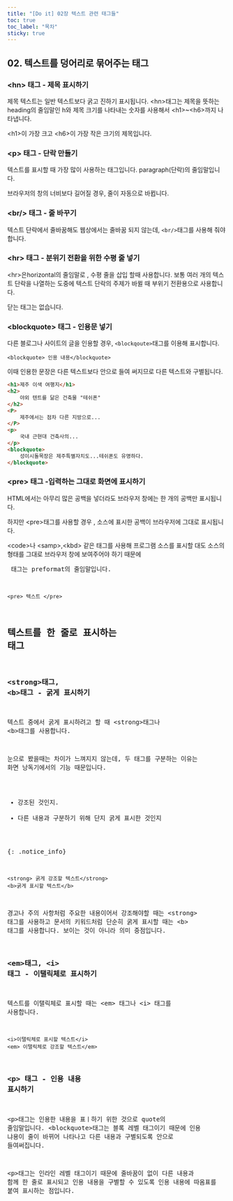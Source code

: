 ```yaml
---
title: "[Do it] 02장 텍스트 관련 태그들"
toc: true
toc_label: "목차"
sticky: true
---
```


## 02. 텍스트를 덩어리로 묶어주는 태그

### \<hn> 태그 - 제목 표시하기

제목 텍스트는 일반 텍스트보다 굵고 진하기 표시됩니다.
\<hn>태그는 제목을 뜻하는 heading의 줄임말인 h와 제목 크기를 나타내는 숫자를 사용해서 \<h1>~\<h6>까지 나타냅니다.

\<h1>이 가장 크고 \<h6>이 가장 작은 크기의 제목입니다.

### \<p> 태그 - 단락 만들기

텍스트를 표시할 때 가장 많이 사용하는 태그입니다. paragraph(단락)의 줄임말입니다.

브라우저의 창의 너비보다 길어질 경우, 줄이 자동으로 바뀝니다.

### \<br/> 태그 - 줄 바꾸기

텍스트 단락에서 줄바꿈해도 웹상에서는 줄바꿈 되지 않는데, `<br/>`태그를 사용해 줘야합니다. 

### \<hr> 태그 - 분위기 전환을 위한 수평 줄 넣기

\<hr>은horizontal의 줄임말로 , 수평 줄을 삽입 할때 사용합니다. 보통 여러 개의 텍스트 단락을 나열하는 도중에 텍스트 단락의 주제가 바뀔 때 부위기 전환용으로 사용합니다.

닫는 태그는 없습니다.

### \<blockquote> 태그 - 인용문 넣기

다른 블로그나 사이트의 글을 인용할 경우, `<blockqoute>`태그를 이용해 표시합니다.

`<blockquote> 인용 내용</blockquote>`

이때 인용한 문장은 다른 텍스트보다 안으로 들여 써지므로 다른 텍스트와 구별됩니다. 

```html
<h1>제주 이색 여행지</h1>
<h2>
    야외 텐트를 닮은 건축물 "테쉬폰"
</h2>
<P>
    제주에서는 점차 다른 지방으로...
</P>
<p>
    국내 근현대 건축사의...
</p>
<blockquote>
    성이시돌목장은 제주특별자치도...테쉬폰도 유명하다.
</blockquote>
```

### \<pre> 태그 -입력하는 그대로 화면에 표시하기

HTML에서는 아무리 많은 공백을 넣더라도 브라우저 창에는 한 개의 공백만 표시됩니다.

하지만 \<pre>태그를 사용할 경우 , 소스에 표시한 공백이 브라우저에 그대로 표시됩니다.

\<code>나 \<samp>,\<kbd> 같은 태그를 사용해 프로그램 소스를 표시할 대도 소스의 형태를 그대로 브라우저 창에 보여주어야 하기 때문에 <pre> 태그는 preformat의 줄임말입니다.

`<pre> 텍스트 </pre>`

## 텍스트를 한 줄로 표시하는 태그

### \<strong>태그, \<b>태그 - 굵게 표시하기

텍스트 중에서 굵게 표시하려고 할 때 \<strong>태그나 \<b>태그를 사용합니다. 

눈으로 봤을때는 차이가 느껴지지 않는데, 두 태그를 구분하는 이유는 화면 낭독기에서의 기능 때문입니다. 

- 강조된 것인지.
- 다른 내용과 구분하기 위해 단지 굵게 표시한 것인지

{: .notice_info}

`<strong> 굵게 강조할 텍스트</strong>`<br/>`<b>굵게 표시할 텍스트</b>`

경고나 주의 사항처럼 주요한 내용이어서 강조해야할 때는 \<strong> 태그를 사용하고 문서의 키워드처럼 단순히 굵게 표시할 때는  \<b> 태그를 사용합니다. 보이는 것이 아니라 의미 중점입니다.

### \<em>태그, \<i> 태그 - 이탤릭체로 표시하기

텍스트를 이탤릭체로 표시할 때는 \<em> 태그나 \<i> 태그를 사용합니다.

`<i>이탤릭체로 표시할 텍스트</i>`
`<em> 이탤릭체로 강조할 텍스트</em>`

### \<p> 태그 - 인용 내용 표시하기

\<p>태그는 인용한 내용을 표ㅣ하기 위한 것으로 quote의 줄임말입니다. \<blockquote>태그는 블록 레벨 태그이기 때문에 인용 냐용이 줄이 바뀌어 나타나고 다른 내용과 구별되도록 안으로 들여써집니다. 

\<p>태그는 인라인 레벨 태그이기 때문에 줄바꿈이 없이 다른 내용과 함께 한 줄로 표시되고 인용 내용을 구별할 수 있도록 인용 내용에 따옴표를 붙여 표시하는 점입니다.